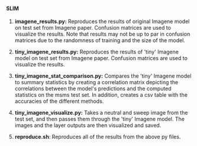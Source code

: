#### SLIM

1. **imagene_results.py:** Reproduces the results of original Imagene model on test set from Imagene paper. 
Confusion matrices are used to visualize the results. Note that results may not be up to par in confusion matrices due
to the randomness of training and the size of the model.

2. **tiny_imagene_results.py:**  Reproduces the results of 'tiny' Imagene model on test set from Imagene paper. 
Confusion matrices are used to visualize the results.

3. **tiny_imagene_stat_comparison.py:**  Compares the 'tiny' Imagene model to summary statistics by creating
a correlation matrix depicting the correlations between the model's predictions and the computed statistics on the
msms test set. In addition, creates a csv table with the accuracies of the different methods.

4. **tiny_imagene_visualize.py:** Takes a neutral and sweep image from the test set, and then passes them through
the 'tiny' Imagene model. The images and the layer outputs are then visualized and saved.

6. **reproduce.sh**: Reproduces all of the results from the above py files.